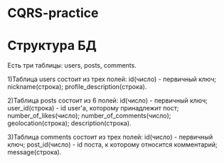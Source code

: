 # CQRS-practice
# Структура БД
Есть три таблицы: users, posts, comments.


1)Таблица users состоит из трех полей: id(число) - первичный ключ; nickname(строка); profile_description(строка).


2)Таблица posts состоит из 6 полей: id(число) - первичный ключ; user_id(строка) - id user'а, которому принадлежит пост; number_of_likes(число); number_of_comments(число); geolocation(строка); description(строка).


3)Таблица comments состоит из трех полей: id(число) - первичный ключ; post_id(число) - id поста, к которому относится комментарий; message(строка).
